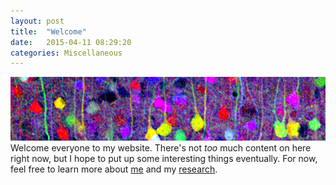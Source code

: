 ```yaml
---
layout: post
title:  "Welcome"
date:   2015-04-11 08:29:20
categories: Miscellaneous
---
```

![Brainbow](/assets/brainbow.jpg)
Welcome everyone to my website. There's not *too* much content on here right now, but I hope to put up some interesting things eventually. For now, feel free to learn more about [me](/about/) and my [research](/research/).
